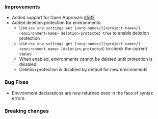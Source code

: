 ### Improvements

- Added support for Open Approvals [#592](https://github.com/pulumi/esc/pull/592)
- Added deletion protection for environments:
  - Use `esc env settings set [<org-name>/][<project-name>/]<environment-name> deletion-protected true` to enable deletion protection
  - Use `esc env settings get [<org-name>/][<project-name>/]<environment-name> [deletion-protected]` to check the current status
  - When enabled, environments cannot be deleted until protection is disabled
  - Deletion protection is disabled by default for new environments

### Bug Fixes

- Environment declarations are now returned even in the face of syntax errors.

### Breaking changes
